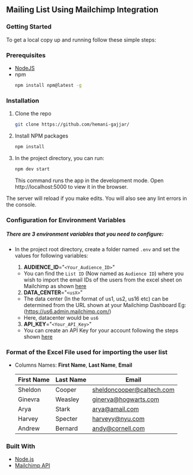 ## Mailing List Using Mailchimp Integration

### Getting Started

To get a local copy up and running follow these simple steps:

### Prerequisites

- [NodeJS](https://nodejs.org/en/)
- npm
  ```sh
  npm install npm@latest -g
  ```

### Installation

1. Clone the repo
   ```sh
   git clone https://github.com/hemani-gajjar/
   ```
2. Install NPM packages
   ```sh
   npm install
   ```
3. In the project directory, you can run:
   ```sh
   npm dev start
   ```
   This command runs the app in the development mode.
   Open http://localhost:5000 to view it in the browser.

The server will reload if you make edits.
You will also see any lint errors in the console.

### Configuration for Environment Variables

##### There are 3 environment variables that you need to configure:

- In the project root directory, create a folder named `.env` and set the values for following variables:

  1.  **AUDIENCE_ID**="`<Your_Audience_ID>`"

  - You can find the `List ID` (Now named as `Audience ID`) where you wish to import the email IDs of the users from the excel sheet on Mailchimp as shown [here](https://mailchimp.com/help/find-audience-id/)

  2. **DATA_CENTER**="`<usX>`"

  - The data center (In the format of us1, us2, us16 etc) can be determined from the URL shown at your Mailchimp Dashboard Eg: (https://us6.admin.mailchimp.com/)
  - Here, datacenter would be `us6`

  3. **API_KEY**="`<Your_API_Key>`"

  - You can create an API Key for your account following the steps shown [here](https://mailchimp.com/help/about-api-keys/)

### Format of the Excel File used for importing the user list

- Columns Names: **First Name**, **Last Name**, **Email**

  | First Name | Last Name | Email                     |
  | ---------- | --------- | ------------------------- |
  | Sheldon    | Cooper    | sheldoncooper@caltech.com |
  | Ginevra    | Weasley   | ginerva@hogwarts.com      |
  | Arya       | Stark     | arya@amail.com            |
  | Harvey     | Specter   | harveyy@nyu.com           |
  | Andrew     | Bernard   | andy@cornell.com          |

### Built With

- [Node.js](https://nodejs.dev/)
- [Mailchimp API](https://mailchimp.com/developer/)
